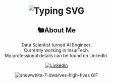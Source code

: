 <!--**CLF3721/CLF3721** is a ✨ _special_ ✨ repository because its `README.md` (this file) appears on your GitHub profile.-->

<div align="center">
    <h1>
        <img src="https://readme-typing-svg.herokuapp.com?font=Birthstone+Bounce&size=40&duration=2500&color=ffb5d3&center=true&vCenter=true&width=435&lines=Hi!!!;I+made...;my+GitHub...;pretty!😁;" alt="Typing SVG"/>
    </h1>
    <h2>🐿️About Me</h2>
    <p>Data Scientist turned AI Engineer.<br>Currently working in InsurTech.<br>My professional details can be found on LinkedIn.</p>
    <a href="https://www.linkedin.com/in/clf3721/">
        <img src="https://img.shields.io/badge/LinkedIn-0077B5?style=for-the-badge&logo=linkedin&logoColor=white" alt="LinkedIn"/>
    </a>
    <p>
        <img src="https://media1.tenor.com/m/2X1Ja2sXqKMAAAAC/snow-white-high-five.gif" alt="snowwhite-7-dwarves-high-fives GIF"/>
    </p>
</div>

